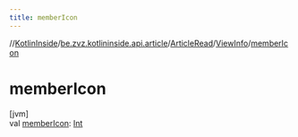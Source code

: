 ```yaml
---
title: memberIcon
---
```

//[KotlinInside](../../../../index.html)/[be.zvz.kotlininside.api.article](../../index.html)/[ArticleRead](../index.html)/[ViewInfo](index.html)/[memberIcon](member-icon.html)



# memberIcon



[jvm]\
val [memberIcon](member-icon.html): [Int](https://kotlinlang.org/api/latest/jvm/stdlib/kotlin/-int/index.html)





